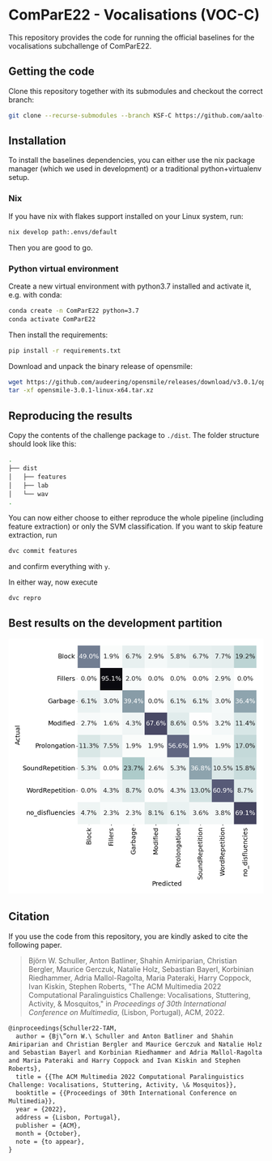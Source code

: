 # ComParE22 - Vocalisations (VOC-C)
This repository provides the code for running the official baselines for the vocalisations subchallenge of ComParE22.

## Getting the code
Clone this repository together with its submodules and checkout the correct branch:
```bash
git clone --recurse-submodules --branch KSF-C https://github.com/aalto-speech/ComParE2022
```

## Installation
To install the baselines dependencies, you can either use the nix package manager (which we used in development) or a traditional python+virtualenv setup.

### Nix
If you have nix with flakes support installed on your Linux system, run:
```bash
nix develop path:.envs/default
```
Then you are good to go.

### Python virtual environment
Create a new virtual environment with python3.7 installed and activate it, e.g. with conda:
```bash
conda create -n ComParE22 python=3.7
conda activate ComParE22
```
Then install the requirements:
```bash
pip install -r requirements.txt
```

Download and unpack the binary release of opensmile:
```bash
wget https://github.com/audeering/opensmile/releases/download/v3.0.1/opensmile-3.0.1-linux-x64.tar.xz
tar -xf opensmile-3.0.1-linux-x64.tar.xz
```


## Reproducing the results
Copy the contents of the challenge package to `./dist`. The folder structure should look like this:
```bash
.
├── dist
│   ├── features
│   ├── lab
│   └── wav
.
```
You can now either choose to either reproduce the whole pipeline (including feature extraction) or only the SVM classification. If you want to skip feature extraction, run 
```bash
dvc commit features
```
and confirm everything with `y`.

In either way, now execute
```bash
dvc repro
```


## Best results on the development partition
![alt text](visualisations/cms/wav2vec2_big_yaroslav/cm_devel.png)



## Citation

If you use the code from this repository, you are kindly asked to cite the following paper.

> Björn W. Schuller, Anton Batliner, Shahin Amiriparian, Christian Bergler, Maurice Gerczuk, Natalie Holz, Sebastian Bayerl, Korbinian Riedhammer, Adria Mallol-Ragolta, Maria Pateraki, Harry Coppock, Ivan Kiskin, Stephen Roberts, "The ACM Multimedia 2022 Computational Paralinguistics Challenge: Vocalisations, Stuttering, Activity, & Mosquitos," in *Proceedings of 30th International Conference on Multimedia*, (Lisbon, Portugal), ACM, 2022.

```
@inproceedings{Schuller22-TAM,
  author = {Bj\”orn W.\ Schuller and Anton Batliner and Shahin Amiriparian and Christian Bergler and Maurice Gerczuk and Natalie Holz and Sebastian Bayerl and Korbinian Riedhammer and Adria Mallol-Ragolta and Maria Pateraki and Harry Coppock and Ivan Kiskin and Stephen Roberts},
  title = {{The ACM Multimedia 2022 Computational Paralinguistics Challenge: Vocalisations, Stuttering, Activity, \& Mosquitos}},
  booktitle = {{Proceedings of 30th International Conference on Multimedia}},
  year = {2022},
  address = {Lisbon, Portugal},
  publisher = {ACM},
  month = {October},
  note = {to appear},
}
```
